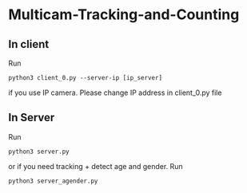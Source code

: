 # Multicam-Tracking-and-Counting

## In client 
Run 
```
python3 client_0.py --server-ip [ip_server]
```
if you use IP camera. Please change IP address in client_0.py file 

## In Server
Run
```
python3 server.py
```
or if you need tracking + detect age and gender. Run
```
python3 server_agender.py
```
